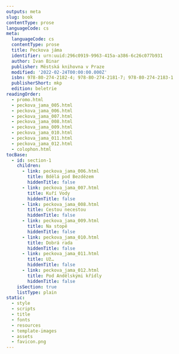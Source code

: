 ```yaml
---
outputs: meta
slug: book
contentType: prose
languageCode: cs
meta:
  languageCode: cs
  contentType: prose
  title: Peckova jáma
  identifier: urn:uuid:296c0919-9963-415a-a386-6c26c077b931
  author: Ivan Binar
  publisher: Městská knihovna v Praze
  modified: '2022-02-24T00:00:00.000Z'
  isbn: 978-80-274-2182-4; 978-80-274-2181-7; 978-80-274-2183-1
  publisherShort: mkp
  edition: beletrie
readingOrder:
  - promo.html
  - peckova_jama_005.html
  - peckova_jama_006.html
  - peckova_jama_007.html
  - peckova_jama_008.html
  - peckova_jama_009.html
  - peckova_jama_010.html
  - peckova_jama_011.html
  - peckova_jama_012.html
  - colophon.html
tocBase:
  - id: section-1
    children:
      - link: peckova_jama_006.html
        title: Bdělá pod Bezdězem
        hiddenTitle: false
      - link: peckova_jama_007.html
        title: Kuří Vody
        hiddenTitle: false
      - link: peckova_jama_008.html
        title: Cestou necestou
        hiddenTitle: false
      - link: peckova_jama_009.html
        title: Na stopě
        hiddenTitle: false
      - link: peckova_jama_010.html
        title: Dobrá rada
        hiddenTitle: false
      - link: peckova_jama_011.html
        title: Už…
        hiddenTitle: false
      - link: peckova_jama_012.html
        title: Pod Andělskými křídly
        hiddenTitle: false
    isSection: true
    listType: plain
static:
  - style
  - scripts
  - title
  - fonts
  - resources
  - template-images
  - assets
  - favicon.png
---
```

